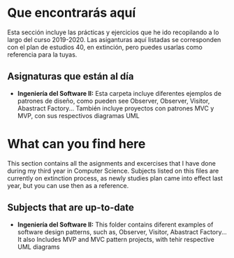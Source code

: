 # Que encontrarás aquí
Esta sección incluye las prácticas y ejercicios que he ido recopilando a lo largo del curso 2019-2020. Las asiganturas aquí listadas se corresponden con el plan de estudios 40, en extinción, pero puedes usarlas como referencia para la tuyas.

## Asignaturas que están al día

- **Ingeniería del Software II:** Esta carpeta incluye diferentes ejemplos de patrones de diseño, como pueden see Observer, Observer, Visitor, Abastract Factory... También incluye proyectos con patrones MVC y MVP, con sus respectivos diagramas UML

# What can you find here
This section contains all the asignments and excercises that I have done during my third year in Computer Science. Subjects listed on this files are currently on extinction process, as newly studies plan came into effect last year, but you can use then as a reference.

## Subjects that are up-to-date

- **Ingeniería del Software II:** This folder contains diferent examples of software design patterns, such as, Observer, Visitor, Abastract Factory... It also Includes MVP and MVC pattern projects, with tehir respective UML diagrams